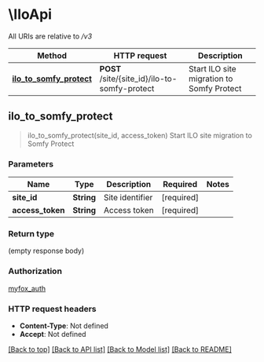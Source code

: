 # \IloApi

All URIs are relative to */v3*

Method | HTTP request | Description
------------- | ------------- | -------------
[**ilo_to_somfy_protect**](IloApi.md#ilo_to_somfy_protect) | **POST** /site/{site_id}/ilo-to-somfy-protect | Start ILO site migration to Somfy Protect



## ilo_to_somfy_protect

> ilo_to_somfy_protect(site_id, access_token)
Start ILO site migration to Somfy Protect

### Parameters


Name | Type | Description  | Required | Notes
------------- | ------------- | ------------- | ------------- | -------------
**site_id** | **String** | Site identifier | [required] |
**access_token** | **String** | Access token | [required] |

### Return type

 (empty response body)

### Authorization

[myfox_auth](../README.md#myfox_auth)

### HTTP request headers

- **Content-Type**: Not defined
- **Accept**: Not defined

[[Back to top]](#) [[Back to API list]](../README.md#documentation-for-api-endpoints) [[Back to Model list]](../README.md#documentation-for-models) [[Back to README]](../README.md)

